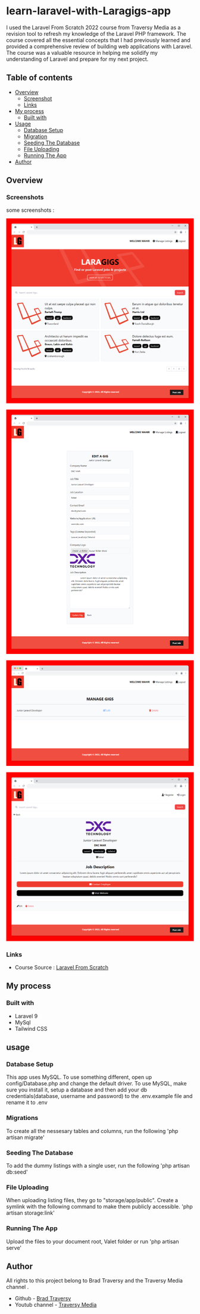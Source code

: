 # learn-laravel-with-Laragigs-app
I used the Laravel From Scratch 2022 course from Traversy Media as a revision tool to refresh my knowledge of the Laravel PHP framework. The course covered all the essential concepts that I had previously learned and provided a comprehensive review of building web applications with Laravel. The course was a valuable resource in helping me solidify my understanding of Laravel and prepare for my next project.
## Table of contents

- [Overview](#overview)
  - [Screenshot](#screenshots)
  - [Links](#links)
- [My process](#my-process)
  - [Built with](#built-with)
- [Usage](#usage)
  - [Database Setup](#database-setup)
  - [Migration](#migration)
  - [Seeding The Database](#seeding-the-database)
  - [File Uploading](#file-uploading)
  - [Running The App](#running-the-app)
- [Author](#author)
## Overview

### Screenshots
some screenshots : 

![](public/images/1.jpg)

![](public/images/2lar.jpg)

![](public/images/3lar.jpg)

![](public/images/4.png)

### Links

- Course Source : [Laravel From Scratch](https://www.youtube.com/watch?v=MYyJ4PuL4pY)
## My process

### Built with

- Laravel 9 
- MySql
- Tailwind CSS

## usage

### Database Setup
This app uses MySQL. To use something different, open up config/Database.php and change the default driver.
To use MySQL, make sure you install it, setup a database and then add your db credentials(database, username and password) to the .env.example file and rename it to .env
### Migrations
To create all the nessesary tables and columns, run the following
'php artisan migrate'
### Seeding The Database 
To add the dummy listings with a single user, run the following
'php artisan db:seed'
### File Uploading
When uploading listing files, they go to "storage/app/public". Create a symlink with the following command to make them publicly accessible.
'php artisan storage:link'
### Running The App
Upload the files to your document root, Valet folder or run
'php artisan serve'

## Author
All rights to this project belong to Brad Traversy and the Traversy Media channel . 
- Github - [Brad Traversy](https://github.com/bradtraversy)
- Youtub channel - [Traversy Media](https://www.youtube.com/@TraversyMedia)
